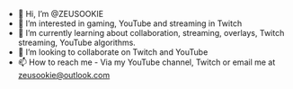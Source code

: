 - 👋 Hi, I’m @ZEUSOOKIE
- 👀 I’m interested in gaming, YouTube and streaming in Twitch
- 🌱 I’m currently learning about collaboration, streaming, overlays, Twitch streaming, YouTube algorithms.
- 💞️ I’m looking to collaborate on Twitch and YouTube
- 📫 How to reach me - Via my YouTube channel, Twitch or email me at zeusookie@outlook.com

<!---
ZEUSOOKIE/ZEUSOOKIE is a ✨ special ✨ repository because its `README.md` (this file) appears on your GitHub profile.
You can click the Preview link to take a look at your changes.
--->
